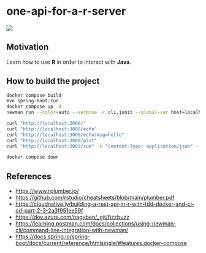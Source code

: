 # one-api-for-a-r-server

[![](https://gitpod.io/button/open-in-gitpod.svg)](https://github.com/jabrena/one-api-for-a-r-server)

## Motivation

Learn how to use **R** in order to interact with **Java**.

## How to build the project

```bash
docker compose build
mvn spring-boot:run
docker compose up -d
newman run --color=auto --verbose -r cli,junit --global-var host=localhost:3000 ./postman/fizzbuzz.postman_collection.json 

curl "http://localhost:3000/"
curl "http://localhost:3000/echo"
curl "http://localhost:3000/echo?msg=hello"
curl "http://localhost:3000/plot"
curl "http://localhost:3000/sum" -H "Content-Type: application/json" --data '{"a":4, "b":5}' 

docker compose down
```

## References

- https://www.rplumber.io/
- https://github.com/rstudio/cheatsheets/blob/main/plumber.pdf
- https://cloudnative.ly/building-a-rest-api-in-r-with-tdd-docker-and-ci-cd-part-2-3-2a3f951ee59f
- https://dev.azure.com/nagyben/_git/fizzbuzz
- https://learning.postman.com/docs/collections/using-newman-cli/command-line-integration-with-newman/
- https://docs.spring.io/spring-boot/docs/current/reference/htmlsingle/#features.docker-compose